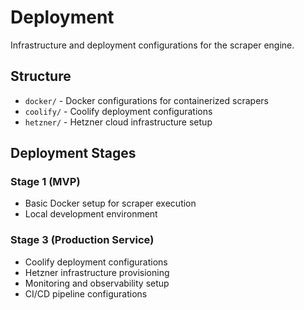# Deployment

Infrastructure and deployment configurations for the scraper engine.

## Structure

- `docker/` - Docker configurations for containerized scrapers
- `coolify/` - Coolify deployment configurations
- `hetzner/` - Hetzner cloud infrastructure setup

## Deployment Stages

### Stage 1 (MVP)
- Basic Docker setup for scraper execution
- Local development environment

### Stage 3 (Production Service)
- Coolify deployment configurations
- Hetzner infrastructure provisioning
- Monitoring and observability setup
- CI/CD pipeline configurations